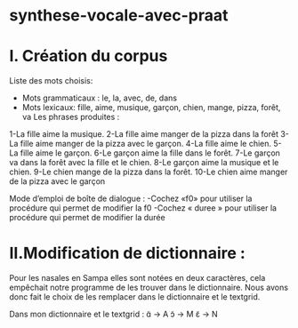 # synthese-vocale-avec-praat

# I. Création du corpus

Liste des mots choisis:
- Mots grammaticaux : le, la, avec, de, dans
- Mots lexicaux: fille, aime, musique, garçon, chien, mange, pizza, forêt, va
Les phrases produites :

1-La fille aime la musique.
2-La fille aime manger de la pizza dans la forêt
3-La fille aime manger de la pizza avec le garçon.
4-La fille aime le chien.
5-La fille aime le garçon.
6-Le garçon aime la fille dans le forêt.
7-Le garçon va dans la forêt avec la fille et le chien.
8-Le garçon aime la musique et le chien.
9-Le chien mange de la pizza dans la forêt.
10-Le chien aime manger de la pizza avec le garçon

Mode d’emploi de boîte de dialogue :
-Cochez «f0» pour utiliser la procédure qui permet de modifier la f0 -Cochez « duree » pour utiliser la procédure qui permet de modifier la durée

# II.Modification de dictionnaire :
Pour les nasales en Sampa elles sont notées en deux caractères, cela empêchait notre programme de les trouver dans le dictionnaire. Nous avons donc fait le choix de les remplacer dans le dictionnaire et le textgrid.
  
Dans mon dictionnaire et le textgrid :
ɑ̃ -> A
ɔ̃ -> M
ɛ̃ -> N
